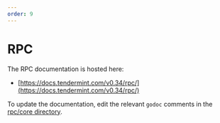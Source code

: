 ```yaml
---
order: 9
---
```


# RPC

The RPC documentation is hosted here:

- [https://docs.tendermint.com/v0.34/rpc/](https://docs.tendermint.com/v0.34/rpc/)

To update the documentation, edit the relevant `godoc` comments in the [rpc/core directory](https://github.com/deepakdahiya/tendermint/blob/v0.34.x/rpc/core).
